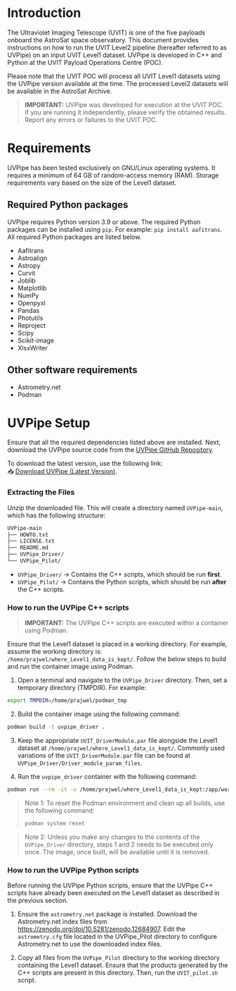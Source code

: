 
# Introduction

The Ultraviolet Imaging Telescope (UVIT) is one of the five payloads onboard the AstroSat space observatory.
This document provides instructions on how to run the UVIT Level2 pipeline (hereafter referred to as UVPipe) on an input UVIT Level1 dataset.  UVPipe is developed in C++ and Python at the UVIT Payload Operations Centre (POC).

Please note that the UVIT POC will process all UVIT Level1 datasets using the UVPipe version available at the time. The processed Level2 datasets will be available in the AstroSat Archive.
> **IMPORTANT:** UVPipe was developed for execution at the UVIT POC. If you are running it independently, please verify the obtained results. Report any errors or failures to the UVIT POC.

# Requirements

UVPipe has been tested exclusively on GNU/Linux operating systems. It requires a minimum of 64 GB of random-access memory (RAM). Storage requirements vary based on the size of the Level1 dataset.

## Required Python packages

UVPipe requires Python version 3.9 or above. The required Python packages can be installed using `pip`. For example: ```pip install aafitrans```. All required Python packages are listed below.
* Aafitrans
* Astroalign
* Astropy
* Curvit
* Joblib
* Matplotlib
* NumPy
* Openpyxl
* Pandas
* Photutils
* Reproject
* Scipy
* Scikit-image
* XlsxWriter

## Other software requirements

* Astrometry.net
* Podman

# UVPipe Setup

Ensure that all the required dependencies listed above are installed. Next, download the UVPipe source code from the [UVPipe GitHub Repository](https://github.com/prajwel/UVPipe).

To download the latest version, use the following link:  
📥 [Download UVPipe (Latest Version)](https://github.com/prajwel/UVPipe/archive/refs/heads/main.zip).

### Extracting the Files
Unzip the downloaded file. This will create a directory named `UVPipe-main`, which has the following structure:

```bash
UVPipe-main
├── HOWTO.txt
├── LICENSE.txt
├── README.md
├── UVPipe_Driver/
└── UVPipe_Pilot/
```

- `UVPipe_Driver/` → Contains the C++ scripts, which should be run **first**.
- `UVPipe_Pilot/` → Contains the Python scripts, which should be run **after** the C++ scripts.

### How to run the UVPipe C++ scripts

> **IMPORTANT:** The UVPipe C++ scripts are executed within a container using Podman.

Ensure that the Level1 dataset is placed in a working directory. For example, assume the working directory is: `/home/prajwel/where_Level1_data_is_kept/`. Follow the below steps to build and run the container image using Podman.

1. Open a terminal and navigate to the `UVPipe_Driver` directory. Then, set a temporary directory (TMPDIR). For example:
``` bash
export TMPDIR=/home/prajwel/podman_tmp
```

2. Build the container image using the following command:
``` bash
podman build -t uvpipe_driver .
```

3. Keep the appropriate `UVIT_DriverModule.par` file alongside the Level1 dataset at `/home/prajwel/where_Level1_data_is_kept/`. Commonly used variations of the `UVIT_DriverModule.par` file can be found at `UVPipe_Driver/Driver_module_param_files`.

4. Run the `uvpipe_driver` container with the following command:
``` bash
podman run --rm -it -v /home/prajwel/where_Level1_data_is_kept:/app/work_area:Z uvpipe_driver
```

> Note 1: To reset the Podman environment and clean up all builds, use the following command:
> ``` bash
> podman system reset
> ```

> Note 2: Unless you make any changes to the contents of the `UVPipe_Driver` directory, steps 1 and 2 needs to be executed only once. The image, once built, will be available until it is removed.

### How to run the UVPipe Python scripts

Before running the UVPipe Python scripts, ensure that the UVPipe C++ scripts have already been executed on the Level1 dataset as described in the previous section.

1. Ensure the `astrometry.net` package is installed. Download the Astrometry.net index files from https://zenodo.org/doi/10.5281/zenodo.12684907. Edit the `astrometry.cfg` file located in the UVPipe_Pilot directory to configure Astrometry.net to use the downloaded index files.

2. Copy all files from the `UVPipe_Pilot` directory to the working directory containing the Level1 dataset. Ensure that the products generated by the C++ scripts are present in this directory. Then, run the `UVIT_pilot.sh` script.

